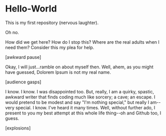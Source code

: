 # Hello-World
This is my first repository (nervous laughter).

Oh no.

How did we get here? How do I stop this? Where are the real adults when I need them? Consider this my plea for help.

[awkward pause]

Okay, I will just...ramble on about myself then. Well, ahem, as you might have guessed, Dolorem Ipsum is not my real name. 

[audience gasps]

I know. I know. I was disappointed too. But, really, I am a quirky, spastic, awkward writer that finds coding much like sorcery; a cave; an escape. I would pretend to be modest and say "I'm nothing special," but really I am--very special. I know. I've heard it many times. Well, without further ado, I present to you my best attempt at this whole life thing--oh and Github too, I guess.

[explosions]
